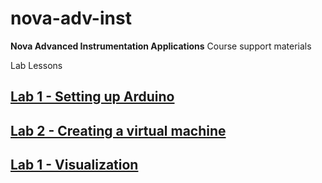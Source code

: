 # nova-adv-inst
**Nova Advanced Instrumentation Applications** Course support materials

Lab Lessons

## [Lab 1 - Setting up Arduino](lab1.md)

## [Lab 2 - Creating a virtual machine](lab2.md)

## [Lab 1 - Visualization](lab3.md)
